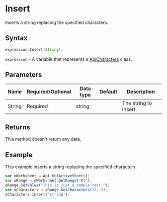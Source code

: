 # Insert

Inserts a string replacing the specified characters.

## Syntax

```javascript
expression.Insert(String);
```

`expression` - A variable that represents a [ApiCharacters](../ApiCharacters.md) class.

## Parameters

| **Name** | **Required/Optional** | **Data type** | **Default** | **Description** |
| ------------- | ------------- | ------------- | ------------- | ------------- |
| String | Required | string |  | The string to insert. |

## Returns

This method doesn't return any data.

## Example

This example inserts a string replacing the specified characters.

```javascript editor-xlsx
var oWorksheet = Api.GetActiveSheet();
var oRange = oWorksheet.GetRange("B1");
oRange.SetValue("This is just a sample text.");
var oCharacters = oRange.GetCharacters(23, 4);
oCharacters.Insert("string");
```

